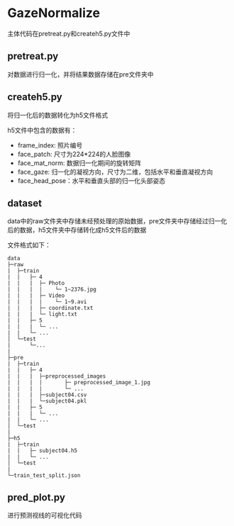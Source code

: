 # GazeNormalize
主体代码在pretreat.py和createh5.py文件中

## pretreat.py
对数据进行归一化，并将结果数据存储在pre文件夹中

## createh5.py
将归一化后的数据转化为h5文件格式

h5文件中包含的数据有：
- frame_index: 照片编号
- face_patch: 尺寸为224*224的人脸图像
- face_mat_norm: 数据归一化期间的旋转矩阵
- face_gaze: 归一化的凝视方向，尺寸为二维，包括水平和垂直凝视方向
- face_head_pose：水平和垂直头部的归一化头部姿态

## dataset
data中的raw文件夹中存储未经预处理的原始数据，pre文件夹中存储经过归一化后的数据，h5文件夹中存储转化成h5文件后的数据

文件格式如下：

    data
    ├─raw
    |  ├─train
    |  |   ├─ 4
    |  |   |  ├─ Photo
    |  |   |  |    └─ 1~2376.jpg
    |  |   |  ├─ Video
    |  |   |  |    └─ 1~9.avi
    |  |   |  ├─ coordinate.txt
    |  |   |  └─ light.txt
    |  |   ├─ 5
    |  |   |  └─ ...
    |  |   └─ ...
    │  └─test
    |      └─...
    |
    ├─pre
    |  ├─train
    |  |   ├─ 4
    |  |   |  ├─preprocessed_images
    |  |   |  |       ├─ preprocessed_image_1.jpg
    |  |   |  |       └─ ...
    |  |   |  ├─subject04.csv
    |  |   |  └─subject04.pkl
    |  |   ├─ 5
    |  |   |  └─ ...
    |  |   └─ ...
    │  └─test
    |
    ├─h5
    |  ├─train
    |  |   ├─ subject04.h5
    |  |   └─ ...
    │  └─test
    |
    └─train_test_split.json

## pred_plot.py
进行预测视线的可视化代码